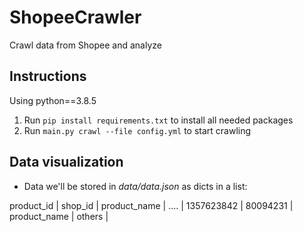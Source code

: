 # ShopeeCrawler
Crawl data from Shopee and analyze 

## Instructions
Using python==3.8.5

1. Run ```pip install requirements.txt``` to install all needed packages
2. Run ```main.py crawl --file config.yml``` to start crawling


## Data visualization
- Data we'll be stored in _data/data.json_ as dicts in a list:

product_id | shop_id  | product_name |  ....  |
1357623842 | 80094231 | product_name | others |